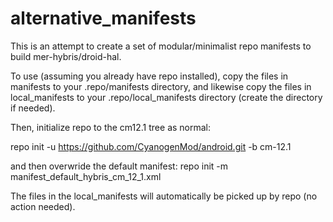 # alternative_manifests
This is an attempt to create a set of modular/minimalist repo manifests to build mer-hybris/droid-hal.  

To use (assuming you already have repo installed), copy the files in manifests to your .repo/manifests directory, and likewise copy the files in local_manifests to your .repo/local_manifests directory (create the directory if needed).

Then, initialize repo to the cm12.1 tree as normal:

repo init -u https://github.com/CyanogenMod/android.git -b cm-12.1

and then overwride the default manifest:
repo init -m manifest_default_hybris_cm_12_1.xml

The files in the local_manifests will automatically be picked up by repo (no action needed).
